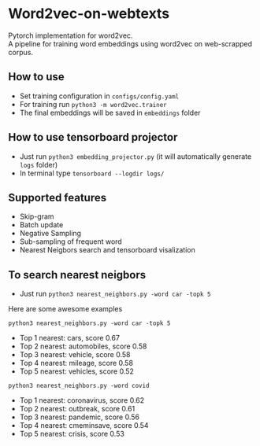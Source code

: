 # Word2vec-on-webtexts
Pytorch implementation for word2vec. <br/>
A pipeline for training word embeddings using word2vec on web-scrapped corpus.

## How to use

* Set training configuration in `configs/config.yaml`
* For training run `python3 -m word2vec.trainer`
* The final embeddings will be saved in `embeddings` folder

## How to use tensorboard projector

* Just run `python3 embedding_projector.py` (it will automatically generate `logs` folder)
* In terminal type `tensorboard --logdir logs/`

## Supported features

* Skip-gram
* Batch update 
* Negative Sampling
* Sub-sampling of frequent word
* Nearest Neigbors search and tensorboard visalization


## To search nearest neigbors

* Just run  `python3 nearest_neighbors.py -word car -topk 5`

Here are some awesome examples

`python3 nearest_neighbors.py -word car -topk 5`
* Top 1 nearest: cars, score 0.67
* Top 2 nearest: automobiles, score 0.58
* Top 3 nearest: vehicle, score 0.58
* Top 4 nearest: mileage, score 0.58
* Top 5 nearest: vehicles, score 0.52

`python3 nearest_neighbors.py -word covid`
* Top 1 nearest: coronavirus, score 0.62
* Top 2 nearest: outbreak, score 0.61
* Top 3 nearest: pandemic, score 0.56
* Top 4 nearest: cmeminsave, score 0.54
* Top 5 nearest: crisis, score 0.53





